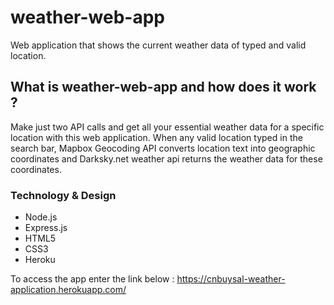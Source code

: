 # weather-web-app
Web application that shows the current weather data of typed and valid location.



## What is weather-web-app and how does it work ?
Make just two API calls and get all your essential weather data for a specific location with this web application. When any valid location typed in the search bar, Mapbox Geocoding API converts location text into geographic coordinates and Darksky.net weather api returns the weather data for these coordinates.

### Technology & Design

* Node.js
* Express.js
* HTML5
* CSS3
* Heroku



To access the app enter the link below : 
https://cnbuysal-weather-application.herokuapp.com/
